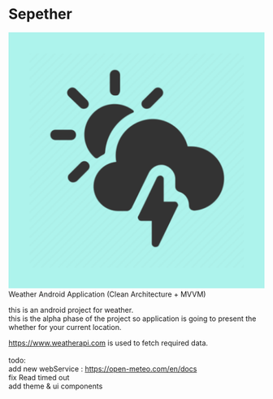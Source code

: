 # Sepether<br>
![Weather](https://github.com/sepehr99p/sepether/blob/master/presentation/src/main/ic_launcher-playstore.png?raw=true)
<br>
Weather Android Application (Clean Architecture + MVVM)

this is an android project for weather.<br>
this is the alpha phase of the project so application is going to present the whether for your current location.<br>

https://www.weatherapi.com is used to fetch required data.
<br>
<br>
todo:<br>
  add new webService : https://open-meteo.com/en/docs<br>
  fix Read timed out<br>
  add theme & ui components<br>


